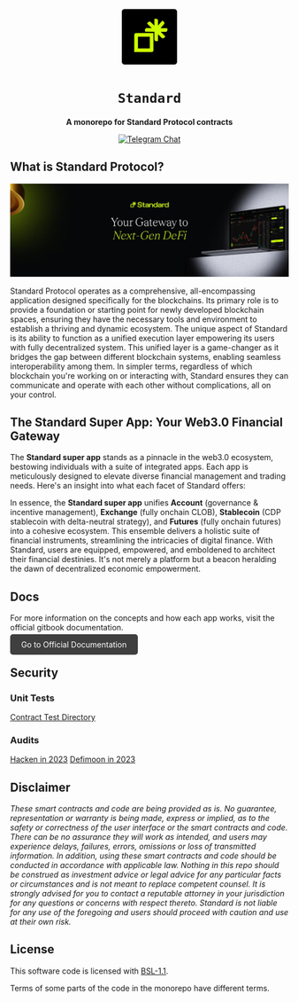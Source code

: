 <div align="center">

<img src="./media/standard_profile.png" width=100/>

  <h1><code>Standard</code></h1>

  <p>
    <strong>A monorepo for Standard Protocol contracts</strong>
  </p>

  <p>
    <a href="https://t.me/standard_protocol"><img alt="Telegram Chat" src="https://img.shields.io/badge/telegram-chat-blue?logo=telegram"></a>
  </p>
</div>

## What is Standard Protocol?
![overview](./media/overview.jpg)

Standard Protocol operates as a comprehensive, all-encompassing application designed specifically for the blockchains. Its primary role is to provide a foundation or starting point for newly developed blockchain spaces, ensuring they have the necessary tools and environment to establish a thriving and dynamic ecosystem. The unique aspect of Standard is its ability to function as a unified execution layer empowering its users with fully decentralized system. This unified layer is a game-changer as it bridges the gap between different blockchain systems, enabling seamless interoperability among them. In simpler terms, regardless of which blockchain you're working on or interacting with, Standard ensures they can communicate and operate with each other without complications, all on your control.

## The Standard Super App: Your Web3.0 Financial Gateway

The **Standard super app** stands as a pinnacle in the web3.0 ecosystem, bestowing individuals with a suite of integrated apps. Each app is meticulously designed to elevate diverse financial management and trading needs. Here's an insight into what each facet of Standard offers:

In essence, the **Standard super app** unifies **Account** (governance & incentive management), **Exchange** (fully onchain CLOB), **Stablecoin** (CDP stablecoin with delta-neutral strategy), and **Futures** (fully onchain futures) into a cohesive ecosystem. This ensemble delivers a holistic suite of financial instruments, streamlining the intricacies of digital finance. With Standard, users are equipped, empowered, and emboldened to architect their financial destinies. It's not merely a platform but a beacon heralding the dawn of decentralized economic empowerment.

## Docs

For more information on the concepts and how each app works, visit the official gitbook documentation.

<a href="https://docs.standardweb3.com" target="_blank" style="background-color:#3F3F3F; color: white; padding: 10px 20px; text-decoration: none; border-radius: 5px;">Go to Official Documentation</a>


## Security

### Unit Tests
[Contract Test Directory](./test)

### Audits
[Hacken in 2023](./audits/hacken-2023)
[Defimoon in 2023](./audits/defimoon-2023)

## Disclaimer

_These smart contracts and code are being provided as is. No guarantee, representation or warranty is being made, express or implied, as to the safety or correctness of the user interface or the smart contracts and code. There can be no assurance they will work as intended, and users may experience delays, failures, errors, omissions or loss of transmitted information. In addition, using these smart contracts and code should be conducted in accordance with applicable law. Nothing in this repo should be construed as investment advice or legal advice for any particular facts or circumstances and is not meant to replace competent counsel. It is strongly advised for you to contact a reputable attorney in your jurisdiction for any questions or concerns with respect thereto. Standard is not liable for any use of the foregoing and users should proceed with caution and use at their own risk._

## License

This software code is licensed with [BSL-1.1](./LICENSE).

Terms of some parts of the code in the monorepo have different terms.

